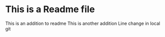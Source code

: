 # This is a Readme file
This is an addition to readme
This is another addition
Line change in local git
